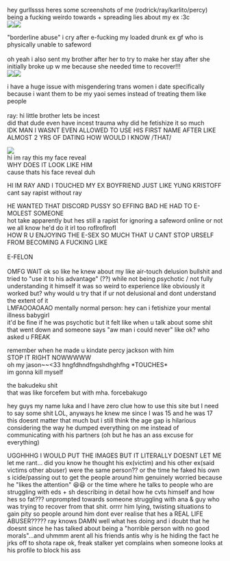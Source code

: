 <p>hey gurllssss heres some screenshots of me (rodrick/ray/karlito/percy) being a fucking weirdo towards + spreading lies about my ex :3c<br><img src="https://i.imgur.com/tqiyaey.png"><img src="https://i.imgur.com/ggDsv3B.png"></p>

<p>"borderline abuse" i cry after e-fucking my loaded drunk ex gf who is physically unable to safeword<br><br>oh yeah i also sent my brother after her to try to make her stay after she initially broke up w me because she needed time to recover!!!<br><img src="https://i.imgur.com/bQKsSnQ.png"><img src="https://i.imgur.com/6M50Jz5.png"></p>

<p>i have a huge issue with misgendering trans women i date specifically because i want them to be my yaoi semes instead of treating them like people<br><br>ray: hi little brother lets be incest<br>did that dude even have incest trauma why did he fetishize it so much<br>IDK MAN I WASNT EVEN ALLOWED TO USE HIS FIRST NAME AFTER LIKE ALMOST 2 YRS OF DATING HOW WOULD I KNOW /THAT/</p>

<p><img src="https://i.redd.it/4lr7ph7d2b5d1.jpeg"><br>hi im ray this my face reveal<br>WHY DOES IT LOOK LIKE HIM<br>cause thats his face reveal duh</p>
<p>HI IM RAY AND I TOUCHED MY EX BOYFRIEND JUST LIKE YUNG KRISTOFF cant say rapist without ray</p>

<p>HE WANTED THAT DISCORD PUSSY SO EFFING BAD HE HAD TO E-MOLEST SOMEONE<br>hot take apparently but hes still a rapist for ignoring a safeword online or not we all know he'd do it irl too roflroflrofl<br>HOW R U ENJOYING THE E-SEX SO MUCH THAT U CANT STOP URSELF FROM BECOMING A FUCKING LIKE<br><br>E-FELON
  <br><br>
OMFG WAIT ok so like he knew about my like air-touch delusion bullshit and tried to "use it to his advantage" (??) while not being psychotic / not fully understanding it himself it was so weird to experience like obviously it worked but? why would u try that if ur not delusional and dont understand the extent of it<br>LMFAOOAOAAO mentally normal person: hey can i fetishize your mental illness babygirl<br>it'd be fine if he was psychotic but it felt like when u talk about some shit that went down and someone says "aw man i could never" like ok? who asked u FREAK</p><p>remember when he made u kindate percy jackson with him<br>STOP IT RIGHT NOWWWWW<br>oh my jason~~<33 hngfdhndfngshdhghfhg *TOUCHES*<br>im gonna kill myself</p><p>the bakudeku shit<br>that was like forcefem but with mha. forcebakugo</p>

<p>hey guys my name luka and I have zero clue how to use this site but I need to say some shit LOL, anyways he knew me since I was 15 and he was 17 this doesnt matter that much but i still think the age gap is hilarious considering the way he dumped everything on me instead of communicating with his partners (oh but he has an ass excuse for everything)</p>

<p>UGGHHHG I WOULD PUT THE IMAGES BUT IT LITERALLY DOESNT LET ME let me rant... did you know he thought his ex(victim) and his other ex(said victims other abuser) were the same person?? or the time he faked his own s icide/passing out to get the people around him genuinely worried because he "likes the attention" 😆😆 or the time where he talks to people who are struggling with eds + sh describing in detail how he cvts himself and how hes so fat??? unprompted towards someone struggling with ana & guy who was trying to recover from that shit. orrrr him lying,  twisting situations to gain pity so people around him dont ever realise that hes a REAL LIFE ABUSER????? ray knows DAMN well what hes doing and i doubt that he doesnt since he has talked about being a "horrible person with no good morals"...and uhmmm arent all his friends antis why is he hiding the fact he jrks off to shota rape ok, freak stalker yet complains when someone looks at his profile to block his ass</p>
